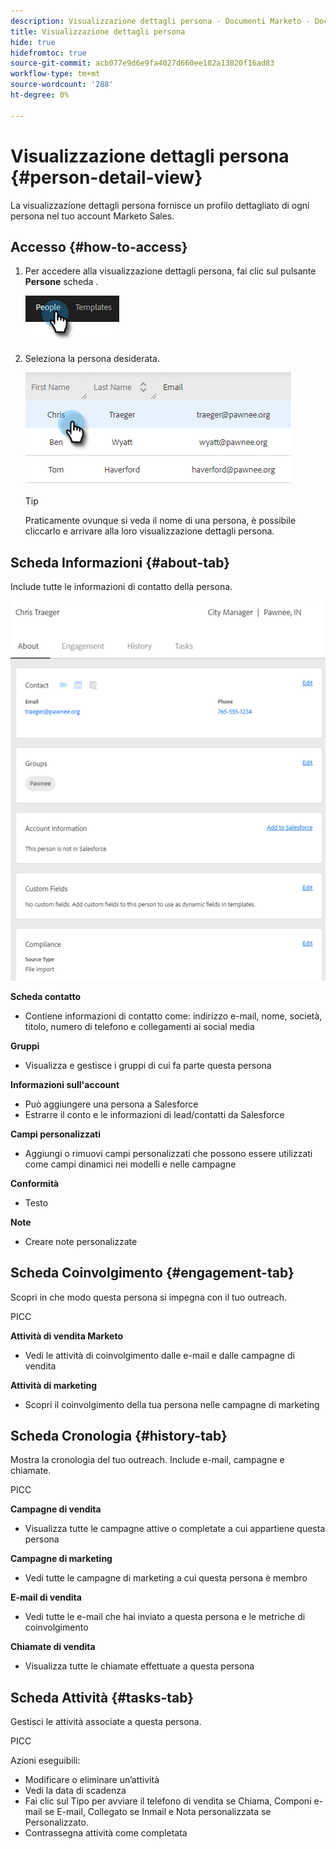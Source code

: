 ```yaml
---
description: Visualizzazione dettagli persona - Documenti Marketo - Documentazione del prodotto
title: Visualizzazione dettagli persona
hide: true
hidefromtoc: true
source-git-commit: acb077e9d6e9fa4027d660ee182a13820f16ad83
workflow-type: tm+mt
source-wordcount: '288'
ht-degree: 0%

---
```


# Visualizzazione dettagli persona {#person-detail-view}

La visualizzazione dettagli persona fornisce un profilo dettagliato di ogni persona nel tuo account Marketo Sales.

## Accesso {#how-to-access}

1. Per accedere alla visualizzazione dettagli persona, fai clic sul pulsante **Persone** scheda .

   ![](assets/person-detail-view-1.png)

1. Seleziona la persona desiderata.

   ![](assets/person-detail-view-2.png)

   >[!TIP]
   >
   >Praticamente ovunque si veda il nome di una persona, è possibile cliccarlo e arrivare alla loro visualizzazione dettagli persona.

## Scheda Informazioni {#about-tab}

Include tutte le informazioni di contatto della persona.

![](assets/person-detail-view-3.png)

**Scheda contatto**

* Contiene informazioni di contatto come: indirizzo e-mail, nome, società, titolo, numero di telefono e collegamenti ai social media

**Gruppi**

* Visualizza e gestisce i gruppi di cui fa parte questa persona

**Informazioni sull&#39;account**

* Può aggiungere una persona a Salesforce
* Estrarre il conto e le informazioni di lead/contatti da Salesforce

**Campi personalizzati**

* Aggiungi o rimuovi campi personalizzati che possono essere utilizzati come campi dinamici nei modelli e nelle campagne

**Conformità**

* Testo

**Note**

* Creare note personalizzate

## Scheda Coinvolgimento {#engagement-tab}

Scopri in che modo questa persona si impegna con il tuo outreach.

PICC

**Attività di vendita Marketo**

* Vedi le attività di coinvolgimento dalle e-mail e dalle campagne di vendita

**Attività di marketing**

* Scopri il coinvolgimento della tua persona nelle campagne di marketing

## Scheda Cronologia {#history-tab}

Mostra la cronologia del tuo outreach. Include e-mail, campagne e chiamate.

PICC

**Campagne di vendita**

* Visualizza tutte le campagne attive o completate a cui appartiene questa persona

**Campagne di marketing**

* Vedi tutte le campagne di marketing a cui questa persona è membro

**E-mail di vendita**

* Vedi tutte le e-mail che hai inviato a questa persona e le metriche di coinvolgimento

**Chiamate di vendita**

* Visualizza tutte le chiamate effettuate a questa persona

## Scheda Attività {#tasks-tab}

Gestisci le attività associate a questa persona.

PICC

Azioni eseguibili:

* Modificare o eliminare un’attività
* Vedi la data di scadenza
* Fai clic sul Tipo per avviare il telefono di vendita se Chiama, Componi e-mail se E-mail, Collegato se Inmail e Nota personalizzata se Personalizzato.
* Contrassegna attività come completata
